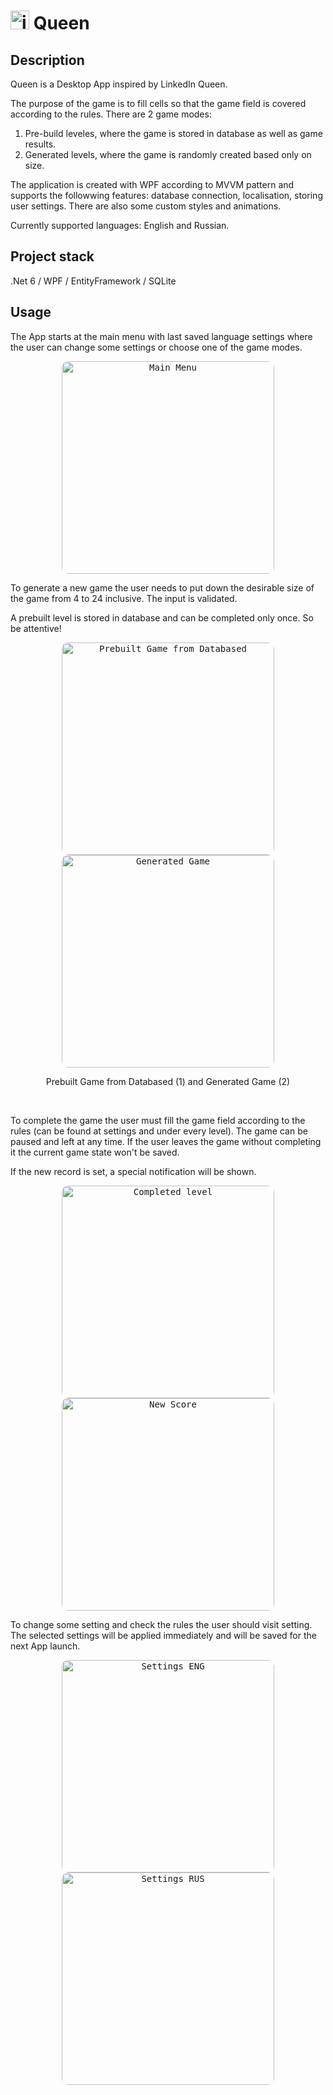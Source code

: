 # <img src="https://github.com/user-attachments/assets/a2618840-f2e2-40b2-a745-42c31549c423" width="30" alt="icon"/> Queen

## Description

Queen is a Desktop App inspired by LinkedIn Queen.

The purpose of the game is to fill cells so that the game field is covered according to the rules. There are 2 game modes:

1. Pre-build leveles, where the game is stored in database as well as game results.
2. Generated levels, where the game is randomly created based only on size.

The application is created with WPF according to MVVM pattern and supports the followwing features: database connection, localisation, storing user settings. There are also some custom styles and animations.

Currently supported languages: English and Russian.

## Project stack
.Net 6 / WPF / EntityFramework / SQLite

## Usage

The App starts at the main menu with last saved language settings where the user can change some settings or choose one of the game modes.

<p align="center">
  <kbd> <img src="https://github.com/user-attachments/assets/3b02dc70-f98b-4e3f-9729-8572413f6569" alt="Main Menu" width="340" style="border-radius:10px"\></kbd>
</p>

To generate a new game the user needs to put down the desirable size of the game from 4 to 24 inclusive. The input is validated.

A prebuilt level is stored in database and can be completed only once. So be attentive!

<p align="center">
  <kbd> <img alt="Prebuilt Game from Databased" src="https://github.com/user-attachments/assets/52ca7d99-c12f-45e9-9d94-b280ddc9a230" width="340" style="border-radius:10px"\></kbd> 
  <kbd> <img alt="Generated Game" src="https://github.com/user-attachments/assets/ded74409-afcb-414b-8b81-31ecfa1e1c91" width="340" style="border-radius:10px"\></kbd> 
</p>
<p align="center">Prebuilt Game from Databased (1) and Generated Game (2)</p>
<br>

To complete the game the user must fill the game field according to the rules (can be found at settings and under every level). The game can be paused and left at any time. If the user leaves the game without completing it the current game state won't be saved.

If the new record is set, a special notification will be shown.

<p align="center">
  <kbd> <img src="https://github.com/user-attachments/assets/31fcec98-29b4-4c20-9fec-89a213a63deb" alt="Completed level" width="340" style="border-radius:10px"\></kbd> 
  <kbd> <img src="https://github.com/user-attachments/assets/cfbd6285-c352-42e4-8331-0c0d49d8f0ad" alt="New Score" width="340" style="border-radius:10px"\></kbd>
</p>


To change some setting and check the rules the user should visit setting. The selected settings will be applied immediately and will be saved for the next App launch.

<p align="center">
  <kbd> <img alt="Settings ENG" src="https://github.com/user-attachments/assets/b1adfa27-a884-48b7-8ef2-5aebf79db42f" width="340" style="border-radius:10px"\></kbd> 
  <kbd> <img alt="Settings RUS" src="https://github.com/user-attachments/assets/39272b3f-3593-41ee-a441-e8c0a441f247" width="340" style="border-radius:10px"\></kbd>
</p>
